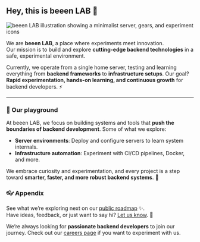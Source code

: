 ## Hey, this is beeen LAB 👋

![beeen LAB illustration showing a minimalist server, gears, and experiment icons](https://user-images.githubusercontent.com/3369400/133268513-5bfe2f93-4402-42c9-a403-81c9e86934b6.jpeg)

We are **beeen LAB**, a place where experiments meet innovation.  
Our mission is to build and explore **cutting-edge backend technologies** in a safe, experimental environment.  

Currently, we operate from a single home server, testing and learning everything from **backend frameworks** to **infrastructure setups**. Our goal? **Rapid experimentation, hands-on learning, and continuous growth** for backend developers. ⚡

---

### 🧪 Our playground

At beeen LAB, we focus on building systems and tools that **push the boundaries of backend development**. Some of what we explore:

- **Server environments**: Deploy and configure servers to learn system internals.
- **Infrastructure automation**: Experiment with CI/CD pipelines, Docker, and more.

We embrace curiosity and experimentation, and every project is a step toward **smarter, faster, and more robust backend systems**. 🚀


### 👓 Appendix

See what we’re exploring next on our [public roadmap](https://lab.beeen.kr) ✨.  
Have ideas, feedback, or just want to say hi? [Let us know](https://lab.beeen.kr). 🙌  

We’re always looking for **passionate backend developers** to join our journey. Check out our [careers page](https://lab.beeen.kr) if you want to experiment with us. 